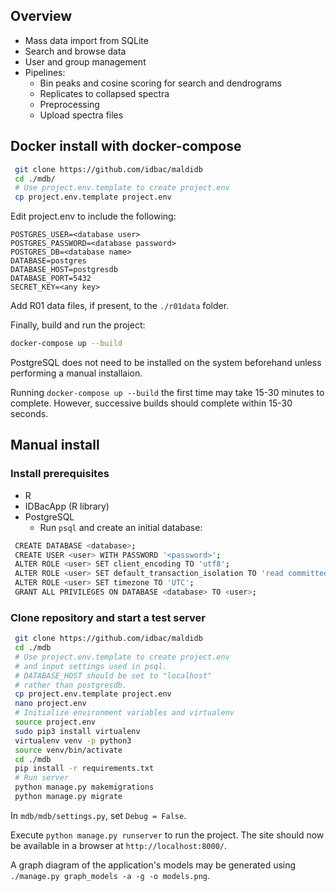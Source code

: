 ## Overview
- Mass data import from SQLite
- Search and browse data
- User and group management 
- Pipelines:
    - Bin peaks and cosine scoring for search and dendrograms
    - Replicates to collapsed spectra
    - Preprocessing
    - Upload spectra files

## Docker install with docker-compose
```bash
 git clone https://github.com/idbac/maldidb
 cd ./mdb/
 # Use project.env.template to create project.env
 cp project.env.template project.env
```

Edit project.env to include the following:

    POSTGRES_USER=<database user>
    POSTGRES_PASSWORD=<database password>
    POSTGRES_DB=<database name>
    DATABASE=postgres
    DATABASE_HOST=postgresdb
    DATABASE_PORT=5432
    SECRET_KEY=<any key>

Add R01 data files, if present, to the `./r01data` folder.

Finally, build and run the project:

```bash
docker-compose up --build
```
PostgreSQL does not need to be installed on the system beforehand unless performing a manual installaion.

Running `docker-compose up --build` the first time may take 15-30 minutes to complete. However, successive
builds should complete within 15-30 seconds.

## Manual install
### Install prerequisites
- R
- IDBacApp (R library)
- PostgreSQL
    - Run `psql` and create an initial database:
```bash
 CREATE DATABASE <database>;
 CREATE USER <user> WITH PASSWORD '<password>';
 ALTER ROLE <user> SET client_encoding TO 'utf8';
 ALTER ROLE <user> SET default_transaction_isolation TO 'read committed';
 ALTER ROLE <user> SET timezone TO 'UTC';
 GRANT ALL PRIVILEGES ON DATABASE <database> TO <user>;
```

### Clone repository and start a test server
```bash
 git clone https://github.com/idbac/maldidb
 cd ./mdb
 # Use project.env.template to create project.env
 # and input settings used in psql. 
 # DATABASE_HOST should be set to "localhost"
 # rather than postgresdb.
 cp project.env.template project.env
 nano project.env
 # Initialize environment variables and virtualenv
 source project.env
 sudo pip3 install virtualenv
 virtualenv venv -p python3
 source venv/bin/activate
 cd ./mdb
 pip install -r requirements.txt
 # Run server
 python manage.py makemigrations
 python manage.py migrate
```

In `mdb/mdb/settings.py`, set `Debug = False`.

Execute `python manage.py runserver` to run the project.
The site should now be available in a browser at `http://localhost:8000/`.

A graph diagram of the application's models may be generated
using ```./manage.py graph_models -a -g -o models.png```.


